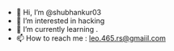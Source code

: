 - 👋 Hi, I’m @shubhankur03
- 👀 I’m interested in hacking
- 🌱 I’m currently learning .
- 📫 How to reach me : leo.465.rs@gmaiil.com

<!---
shubhankur03/shubhankur03 is a ✨ special ✨ repository because its `README.md` (this file) appears on your GitHub profile.
You can click the Preview link to take a look at your changes.
--->

